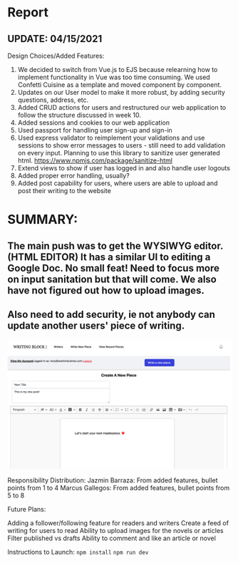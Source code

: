 # Report
## UPDATE: 04/15/2021

Design Choices/Added Features:

1. We decided to switch from Vue.js to EJS because relearning how to implement functionality in Vue was too time consuming. We used Confetti Cuisine as a template and moved component by component. 
2. Updates on our User model to make it more robust, by adding security questions, address, etc. 
3. Added CRUD actions for users and restructured our web application to follow the structure discussed in week 10.
4. Added sessions and cookies to our web application
5. Used passport for handling user sign-up and sign-in
6. Used express validator to reimplement your validations and use sessions to show error messages to users - still need to add validation on every input. Planning to use this library to sanitize user generated html. https://www.npmjs.com/package/sanitize-html 
7. Extend views to show if user has logged in and also handle user logouts
8. Added proper error handling, usually?
9. Added post capability for users, where users are able to upload and post their writing to the website

# SUMMARY: 

## The main push was to get the WYSIWYG editor. (HTML EDITOR) It has a similar UI to editing a Google Doc. No small feat! Need to focus more on input sanitation but that will come. We also have not figured out how to upload images. 

## Also need to add security, ie not anybody can update another users' piece of writing. 

![Drag Racing](sshot.png)


Responsibility Distribution:
Jazmin Barraza: From added features, bullet points from 1 to 4
Marcus Gallegos: From added features, bullet points from 5 to 8

Future Plans:

Adding a follower/following feature for readers and writers
Create a feed of writing for users to read
Ability to upload images for the novels or articles
Filter published vs drafts
Ability to comment and like an article or novel



Instructions to Launch:
`npm install`
`npm run dev`
